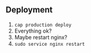 ## Deployment

1. `cap production deploy`
2. Everything ok?
3. Maybe restart nginx?
4. `sudo service nginx restart`

